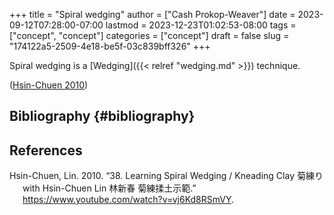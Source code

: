 +++
title = "Spiral wedging"
author = ["Cash Prokop-Weaver"]
date = 2023-09-12T07:28:00-07:00
lastmod = 2023-12-23T01:02:53-08:00
tags = ["concept", "concept"]
categories = ["concept"]
draft = false
slug = "174122a5-2509-4e18-be5f-03c839bff326"
+++

Spiral wedging is a [Wedging]({{< relref "wedging.md" >}}) technique.

(<a href="#citeproc_bib_item_1">Hsin-Chuen 2010</a>)


## Bibliography {#bibliography}

## References

<style>.csl-entry{text-indent: -1.5em; margin-left: 1.5em;}</style><div class="csl-bib-body">
  <div class="csl-entry"><a id="citeproc_bib_item_1"></a>Hsin-Chuen, Lin. 2010. “38. Learning Spiral Wedging / Kneading Clay 菊練り with Hsin-Chuen Lin 林新春 菊練揉土示範.” <a href="https://www.youtube.com/watch?v=vj6Kd8RSmVY">https://www.youtube.com/watch?v=vj6Kd8RSmVY</a>.</div>
</div>
